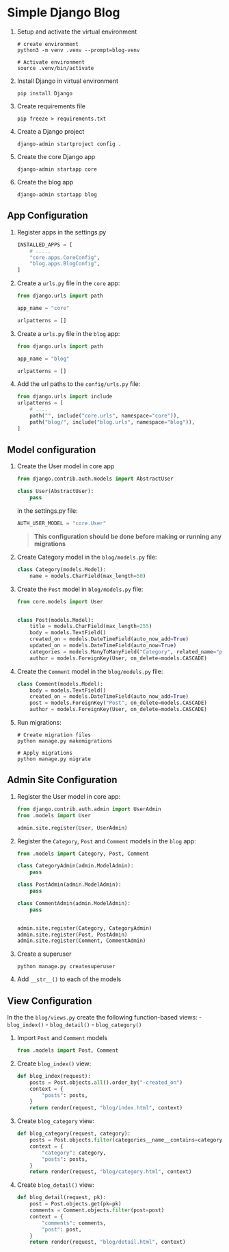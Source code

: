 # Simple Django Blog

1. Setup and activate the virtual environment
    
    ```shell
    # create environment
    python3 -m venv .venv --prompt=blog-venv

    # Activate environment
    source .venv/bin/activate
    ```

2. Install Django in virtual environment

    ```shell
    pip install Django
    ```

3. Create requirements file

    ```shell
    pip freeze > requirements.txt
    ```

4. Create a Django project

    ```shell
    django-admin startproject config .
    ```

5. Create the core Django app

    ```shell
    django-admin startapp core
    ```

6. Create the blog app

    ```shell
    django-admin startapp blog
    ```

## App Configuration

1. Register apps in the settings.py

    ```python
    INSTALLED_APPS = [
        # .....
        "core.apps.CoreConfig",
        "blog.apps.BlogConfig",
    ]
    ```

2. Create a `urls.py` file in the `core` app:

    ```python
    from django.urls import path

    app_name = "core"

    urlpatterns = []
    ```

3. Create a `urls.py` file in the `blog` app:

    ```python
    from django.urls import path

    app_name = "blog"

    urlpatterns = []
    ```

4. Add the url paths to the `config/urls.py` file:

    ```python
    from django.urls import include
    urlpatterns = [
        # ....
        path("", include("core.urls", namespace="core")),
        path("blog/", include("blog.urls", namespace="blog")),
    ]
    ```

## Model configuration

1. Create the User model in core app

    ```python
    from django.contrib.auth.models import AbstractUser

    class User(AbstractUser):
        pass
    ```

    in the settings.py file:

    ```python
    AUTH_USER_MODEL = "core.User"
    ```

    > **This configuration should be done before making or running any migrations**

2. Create Category model in the `blog/models.py` file:

    ```python
    class Category(models.Model):
        name = models.CharField(max_length=50)
    ```

3. Create the `Post` model in `blog/models.py` file:

    ```python
    from core.models import User


    class Post(models.Model):
        title = models.CharField(max_length=255)
        body = models.TextField()
        created_on = models.DateTimeField(auto_now_add=True)
        updated_on = models.DateTimeField(auto_now=True)
        categories = models.ManyToManyField("Category", related_name="posts")
        author = models.ForeignKey(User, on_delete=models.CASCADE)
    ```

4. Create the `Comment` model in the `blog/models.py` file:

    ```python
    class Comment(models.Model):
        body = models.TextField()
        created_on = models.DateTimeField(auto_now_add=True)
        post = models.ForeignKey("Post", on_delete=models.CASCADE)
        author = models.ForeignKey(User, on_delete=models.CASCADE)
    ```

5. Run migrations:

    ```shell 
    # Create migration files
    python manage.py makemigrations

    # Apply migrations
    python manage.py migrate
    ```

## Admin Site Configuration

1. Register the User model in core app:

    ```python 
    from django.contrib.auth.admin import UserAdmin
    from .models import User

    admin.site.register(User, UserAdmin)
    ```

2. Register the `Category`, `Post` and `Comment` models in the `blog` app:

    ```python
    from .models import Category, Post, Comment

    class CategoryAdmin(admin.ModelAdmin):
        pass

    class PostAdmin(admin.ModelAdmin):
        pass

    class CommentAdmin(admin.ModelAdmin):
        pass


    admin.site.register(Category, CategoryAdmin)
    admin.site.register(Post, PostAdmin)
    admin.site.register(Comment, CommentAdmin)
    ```

3. Create a superuser

    ```shell
    python manage.py createsuperuser
    ```

4. Add `__str__()`  to each of the models

## View Configuration

In the the `blog/views.py` create the following function-based views:
    - `blog_index()`
    - `blog_detail()`
    - `blog_category()`

1. Import `Post` and `Comment` models

    ```python
    from .models import Post, Comment
    ```

2. Create `blog_index()` view:

    ```python
    def blog_index(request):
        posts = Post.objects.all().order_by("-created_on")
        context = {
            "posts": posts,
        }
        return render(request, "blog/index.html", context)
    ```

3. Create `blog_category` view:

    ```python
    def blog_category(request, category):
        posts = Post.objects.filter(categories__name__contains=category)
        context = {
            "category": category,
            "posts": posts,
        }
        return render(request, "blog/category.html", context)
    ```

4. Create `blog_detail()` view:

    ```python
    def blog_detail(request, pk):
        post = Post.objects.get(pk=pk)
        comments = Comment.objects.filter(post=post)
        context = {
            "comments": comments,
            "post": post,
        }
        return render(request, "blog/detail.html", context)
    ```